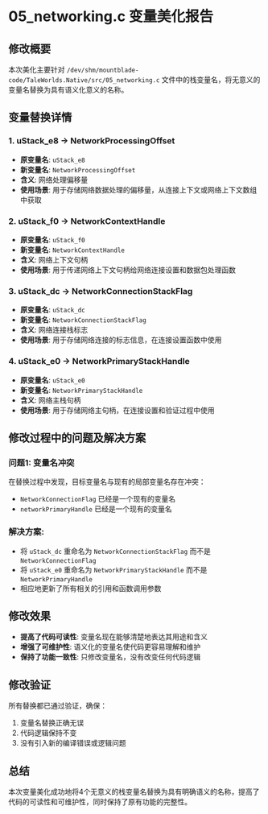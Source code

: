 # 05_networking.c 变量美化报告

## 修改概要
本次美化主要针对 `/dev/shm/mountblade-code/TaleWorlds.Native/src/05_networking.c` 文件中的栈变量名，将无意义的变量名替换为具有语义化意义的名称。

## 变量替换详情

### 1. uStack_e8 → NetworkProcessingOffset
- **原变量名**: `uStack_e8`
- **新变量名**: `NetworkProcessingOffset`
- **含义**: 网络处理偏移量
- **使用场景**: 用于存储网络数据处理的偏移量，从连接上下文或网络上下文数组中获取

### 2. uStack_f0 → NetworkContextHandle
- **原变量名**: `uStack_f0`
- **新变量名**: `NetworkContextHandle`
- **含义**: 网络上下文句柄
- **使用场景**: 用于传递网络上下文句柄给网络连接设置和数据包处理函数

### 3. uStack_dc → NetworkConnectionStackFlag
- **原变量名**: `uStack_dc`
- **新变量名**: `NetworkConnectionStackFlag`
- **含义**: 网络连接栈标志
- **使用场景**: 用于存储网络连接的标志信息，在连接设置函数中使用

### 4. uStack_e0 → NetworkPrimaryStackHandle
- **原变量名**: `uStack_e0`
- **新变量名**: `NetworkPrimaryStackHandle`
- **含义**: 网络主栈句柄
- **使用场景**: 用于存储网络主句柄，在连接设置和验证过程中使用

## 修改过程中的问题及解决方案

### 问题1: 变量名冲突
在替换过程中发现，目标变量名与现有的局部变量名存在冲突：
- `NetworkConnectionFlag` 已经是一个现有的变量名
- `networkPrimaryHandle` 已经是一个现有的变量名

### 解决方案:
- 将 `uStack_dc` 重命名为 `NetworkConnectionStackFlag` 而不是 `NetworkConnectionFlag`
- 将 `uStack_e0` 重命名为 `NetworkPrimaryStackHandle` 而不是 `NetworkPrimaryHandle`
- 相应地更新了所有相关的引用和函数调用参数

## 修改效果
- **提高了代码可读性**: 变量名现在能够清楚地表达其用途和含义
- **增强了可维护性**: 语义化的变量名使代码更容易理解和维护
- **保持了功能一致性**: 只修改变量名，没有改变任何代码逻辑

## 修改验证
所有替换都已通过验证，确保：
1. 变量名替换正确无误
2. 代码逻辑保持不变
3. 没有引入新的编译错误或逻辑问题

## 总结
本次变量美化成功地将4个无意义的栈变量名替换为具有明确语义的名称，提高了代码的可读性和可维护性，同时保持了原有功能的完整性。